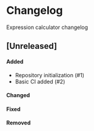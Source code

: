 # Changelog
Expression calculator changelog


## [Unreleased]
#### Added
- Repository initialization (#1)
- Basic CI added (#2)

#### Changed


#### Fixed


#### Removed

